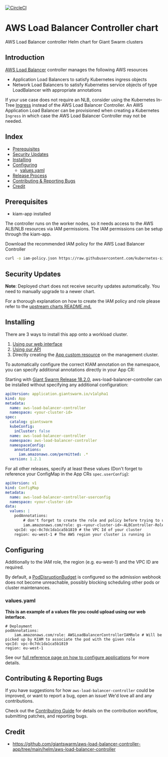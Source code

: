 [![CircleCI](https://circleci.com/gh/giantswarm/aws-load-balancer-controller-app/tree/main.svg?style=svg)](https://circleci.com/gh/giantswarm/aws-load-balancer-controller-app/tree/main)

# AWS Load Balancer Controller chart

AWS Load Balancer controller Helm chart for Giant Swarm clusters

## Introduction
[AWS Load Balancer](https://docs.aws.amazon.com/eks/latest/userguide/aws-load-balancer-controller.html) controller manages the following AWS resources
- Application Load Balancers to satisfy Kubernetes ingress objects
- Network Load Balancers to satisfy Kubernetes service objects of type LoadBalancer with appropriate annotations

If your use case does not require an NLB, consider using the Kubernetes In-Tree [Ingress](https://kubernetes.io/docs/concepts/services-networking/ingress/) instead of the AWS Load Balancer Controller. An AWS Application Load Balancer can be provisioned when creating a Kubernetes `Ingress` in which case the AWS Load Balancer Controller may not be needed.

## Index
- [Prerequisites](#prerequisites)
- [Security Updates](#security-updates)
- [Installing](#installing)
- [Configuring](#configuring)
  - [values.yaml](#valuesyaml)
- [Release Process](#release-process)
- [Contributing & Reporting Bugs](#contributing--reporting-bugs)
- [Credit](#credit)

## Prerequisites
- kiam-app installed

The controller runs on the worker nodes, so it needs access to the AWS ALB/NLB resources via IAM permissions. The
IAM permissions can be setup through the kiam-app.

Download the recommended IAM policy for the AWS Load Balancer Controller
```bash
curl -o iam-policy.json https://raw.githubusercontent.com/kubernetes-sigs/aws-load-balancer-controller/main/docs/install/iam_policy.json
```

## Security Updates
**Note**: Deployed chart does not receive security updates automatically. You need to manually upgrade to a newer chart.

For a thorough explanation on how to create the IAM policy and role please refer to the [upstream charts README.md.](https://github.com/giantswarm/aws-load-balancer-controller-app/blob/main/helm/aws-load-balancer-controller/README.md)

## Installing

There are 3 ways to install this app onto a workload cluster.

1. [Using our web interface](https://docs.giantswarm.io/ui-api/web/app-platform/#installing-an-app)
2. [Using our API](https://docs.giantswarm.io/api/#operation/createClusterAppV5)
3. Directly creating the [App custom resource](https://docs.giantswarm.io/ui-api/management-api/crd/apps.application.giantswarm.io/) on the management cluster.

To automatically configure the correct KIAM annotation on the namespace, you can specify additional annotations directly in your App CR:

Starting with [Giant Swarm Release 18.2.0](https://docs.giantswarm.io/changes/workload-cluster-releases-aws/releases/aws-v18.2.0/), aws-load-balancer-controller can be installed without specifying any additional configuration:

```yaml
apiVersion: application.giantswarm.io/v1alpha1
kind: App
metadata:
  name: aws-load-balancer-controller
  namespace: <your-cluster-id>
spec:
  catalog: giantswarm
  kubeConfig:
    inCluster: false
  name: aws-load-balancer-controller
  namespace: aws-load-balancer-controller
  namespaceConfig:
    annotations:
      iam.amazonaws.com/permitted: .*
  version: 1.2.1
```

For all other releases, specify at least these values (Don't forget to reference your ConfigMap in the App CRs `spec.userConfig`):

```yaml
apiVersion: v1
kind: ConfigMap
metadata:
  name: aws-load-balancer-controller-userconfig
  namespace: <your-cluster-id>
data:
  values: |
    podAnnotations:
        # don't forget to create the role and policy before trying to use them
        iam.amazonaws.com/role: gs-<your-cluster-id>-ALBController-Role
    vpcId: vpc-0c7dc1da1ca5b1819 # the VPC Id of your cluster
    region: eu-west-1 # The AWS region your cluster is running in
```

## Configuring
Additionally to the IAM role, the region (e.g. eu-west-1) and the VPC ID are required.

By default, a [PodDisruptionBudget](https://kubernetes.io/docs/tasks/run-application/configure-pdb) is configured so the admission webhook does not become unreachable, possibly blocking scheduling other pods or cluster maintenances.

### values.yaml
**This is an example of a values file you could upload using our web interface.**
```
# Deployment
podAnnotations:
    iam.amazonaws.com/role: AWSLoadBalancerControllerIAMRole # Will be picked up by KIAM to associate the pod with the given role
vpcId: vpc-0c7dc1da1ca5b1819
region: eu-west-1
```

See our [full reference page on how to configure applications](https://docs.giantswarm.io/app-platform/app-configuration/) for more details.

## Contributing & Reporting Bugs
If you have suggestions for how `aws-load-balancer-controller` could be improved, or want to report a bug, open an issue! We'd love all and any contributions.

Check out the [Contributing Guide](https://github.com/giantswarm/aws-load-balancer-controller-app/blob/main/CONTRIBUTING.md) for details on the contribution workflow, submitting patches, and reporting bugs.


## Credit

* https://github.com/giantswarm/aws-load-balancer-controller-app/tree/main/helm/aws-load-balancer-controller
